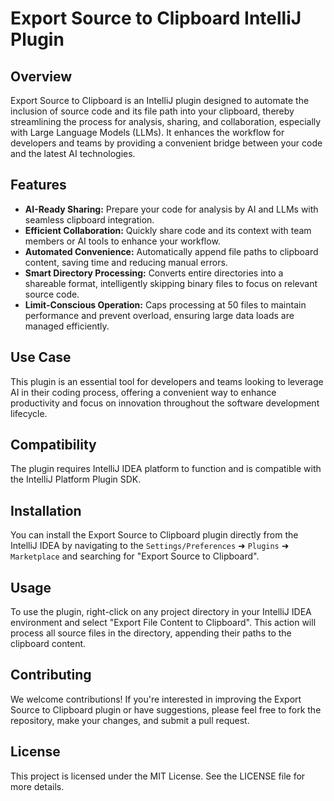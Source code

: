 # Export Source to Clipboard IntelliJ Plugin

## Overview

Export Source to Clipboard is an IntelliJ plugin designed to automate the inclusion of source code and its file path into your clipboard, thereby streamlining the process for analysis, sharing, and collaboration, especially with Large Language Models (LLMs). It enhances the workflow for developers and teams by providing a convenient bridge between your code and the latest AI technologies.

## Features

- **AI-Ready Sharing:** Prepare your code for analysis by AI and LLMs with seamless clipboard integration.
- **Efficient Collaboration:** Quickly share code and its context with team members or AI tools to enhance your workflow.
- **Automated Convenience:** Automatically append file paths to clipboard content, saving time and reducing manual errors.
- **Smart Directory Processing:** Converts entire directories into a shareable format, intelligently skipping binary files to focus on relevant source code.
- **Limit-Conscious Operation:** Caps processing at 50 files to maintain performance and prevent overload, ensuring large data loads are managed efficiently.

## Use Case

This plugin is an essential tool for developers and teams looking to leverage AI in their coding process, offering a convenient way to enhance productivity and focus on innovation throughout the software development lifecycle.

## Compatibility

The plugin requires IntelliJ IDEA platform to function and is compatible with the IntelliJ Platform Plugin SDK.

## Installation

You can install the Export Source to Clipboard plugin directly from the IntelliJ IDEA by navigating to the `Settings/Preferences` ➜ `Plugins` ➜ `Marketplace` and searching for "Export Source to Clipboard".

## Usage

To use the plugin, right-click on any project directory in your IntelliJ IDEA environment and select "Export File Content to Clipboard". This action will process all source files in the directory, appending their paths to the clipboard content.

## Contributing

We welcome contributions! If you're interested in improving the Export Source to Clipboard plugin or have suggestions, please feel free to fork the repository, make your changes, and submit a pull request.

## License

This project is licensed under the MIT License. See the LICENSE file for more details.

